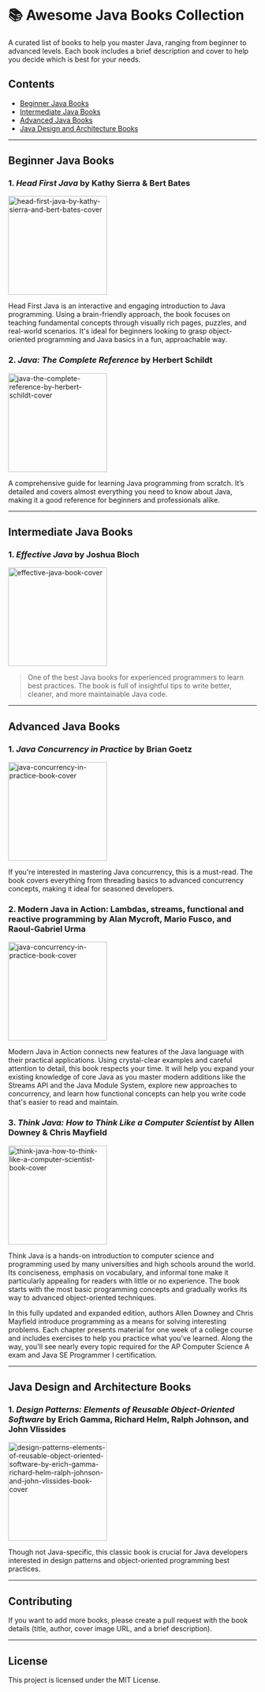 # 📚 Awesome Java Books Collection

A curated list of books to help you master Java, ranging from beginner to advanced levels. Each book includes a brief description and cover to help you decide which is best for your needs.

## Contents
- [Beginner Java Books](#beginner-java-books)
- [Intermediate Java Books](#intermediate-java-books)
- [Advanced Java Books](#advanced-java-books)
- [Java Design and Architecture Books](#java-design-and-architecture-books)

---

## Beginner Java Books

### 1. *Head First Java* by Kathy Sierra & Bert Bates
<a href="https://www.oreilly.com/library/view/head-first-java/9781492091646/"><img src="https://github.com/user-attachments/assets/4b47d757-fee1-4f29-a236-cdd3e250bfc2" width="200px" alt="head-first-java-by-kathy-sierra-and-bert-bates-cover"/></a>

Head First Java is an interactive and engaging introduction to Java programming. Using a brain-friendly approach, the book focuses on teaching fundamental concepts through visually rich pages, puzzles, and real-world scenarios. It's ideal for beginners looking to grasp object-oriented programming and Java basics in a fun, approachable way.

### 2. *Java: The Complete Reference* by Herbert Schildt

<a href="https://www.amazon.com/Java-Complete-Reference-Eleventh/dp/1260440230"><img src="https://github.com/user-attachments/assets/8d169264-18a4-4ea5-8cd8-3662d0ad1984" width="200px" alt="java-the-complete-reference-by-herbert-schildt-cover"/></a>

A comprehensive guide for learning Java programming from scratch. It’s detailed and covers almost everything you need to know about Java, making it a good reference for beginners and professionals alike.

---

## Intermediate Java Books

### 1. *Effective Java* by Joshua Bloch

<a href="https://www.amazon.com/Effective-Java-Joshua-Bloch/dp/0134685997"><img src="https://github.com/user-attachments/assets/2f70a618-cd83-41e0-a280-90e87a861acf" width="200px" alt="effective-java-book-cover"/></a>

> One of the best Java books for experienced programmers to learn best practices. The book is full of insightful tips to write better, cleaner, and more maintainable Java code.

---

## Advanced Java Books

### 1. *Java Concurrency in Practice* by Brian Goetz

<a href="https://www.amazon.com/Java-Concurrency-Practice-Brian-Goetz/dp/0321349601"><img src="https://github.com/user-attachments/assets/7c4fff75-902c-49e8-8f52-a145f33873f2" width="200px" alt="java-concurrency-in-practice-book-cover"/></a>

If you're interested in mastering Java concurrency, this is a must-read. The book covers everything from threading basics to advanced concurrency concepts, making it ideal for seasoned developers.


### 2. **Modern Java in Action: Lambdas, streams, functional and reactive programming** by Alan Mycroft, Mario Fusco, and Raoul-Gabriel Urma

<a href="https://www.amazon.com/Modern-Java-Action-functional-programming/dp/1617293563"><img src="https://github.com/user-attachments/assets/f61a4c36-e43a-4a50-a5e9-1d7706be7f11" width="200px" alt="java-concurrency-in-practice-book-cover"/></a>

Modern Java in Action connects new features of the Java language with their practical applications. Using crystal-clear examples and careful attention to detail, this book respects your time. It will help you expand your existing knowledge of core Java as you master modern additions like the Streams API and the Java Module System, explore new approaches to concurrency, and learn how functional concepts can help you write code that's easier to read and maintain.


### 3. *Think Java: How to Think Like a Computer Scientist* by Allen Downey & Chris Mayfield

<a href="https://www.amazon.com/dp/1492072508"><img src="https://github.com/user-attachments/assets/6f3d5732-3cae-4b76-836d-099f0b707929" width="200px" alt="think-java-how-to-think-like-a-computer-scientist-book-cover"/></a>

Think Java is a hands-on introduction to computer science and programming used by many universities and high schools around the world. Its conciseness, emphasis on vocabulary, and informal tone make it particularly appealing for readers with little or no experience. The book starts with the most basic programming concepts and gradually works its way to advanced object-oriented techniques.

In this fully updated and expanded edition, authors Allen Downey and Chris Mayfield introduce programming as a means for solving interesting problems. Each chapter presents material for one week of a college course and includes exercises to help you practice what you've learned. Along the way, you'll see nearly every topic required for the AP Computer Science A exam and Java SE Programmer I certification.

---

## Java Design and Architecture Books

### 1. *Design Patterns: Elements of Reusable Object-Oriented Software* by Erich Gamma, Richard Helm, Ralph Johnson, and John Vlissides

<a href="https://www.amazon.com/Design-Patterns-Elements-Reusable-Object-Oriented/dp/0201633612"><img src="https://github.com/user-attachments/assets/0e21519c-cfaf-468d-9579-6f8bf66e6e90" width="200px" alt="design-patterns-elements-of-reusable-object-oriented-software-by-erich-gamma-richard-helm-ralph-johnson-and-john-vlissides-book-cover"/></a>

Though not Java-specific, this classic book is crucial for Java developers interested in design patterns and object-oriented programming best practices.

---

## Contributing

If you want to add more books, please create a pull request with the book details (title, author, cover image URL, and a brief description).

---

## License

This project is licensed under the MIT License.


